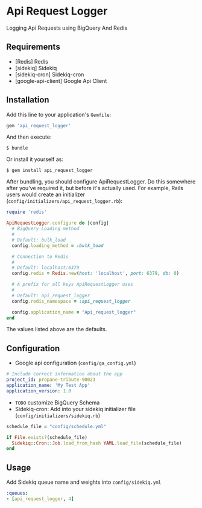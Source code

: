 # Api Request Logger

Logging Api Requests using BigQuery And Redis

## Requirements
* [Redis] Redis
* [sidekiq] Sidekiq
* [sidekiq-cron] Sidekiq-cron
* [google-api-client] Google Api Client

## Installation

Add this line to your application's `Gemfile`:
```ruby
gem 'api_request_logger'
```
And then execute:
```shell
$ bundle
```
Or install it yourself as:

    $ gem install api_request_logger

After bundling, you should configure ApiRequestLogger. Do this somewhere after you've required it, but before it's actually used. For example, Rails users would create an initializer (`config/initializers/api_request_logger.rb`):

```ruby
require 'redis'

ApiRequestLogger.configure do |config|
  # BigQuery Loading method
  #
  # Default: bulk_load
  config.loading_method = :bulk_load

  # Connection to Redis
  #
  # Default: localhost:6379
  config.redis = Redis.new(host: 'localhost', port: 6379, db: 0)

  # A prefix for all keys ApiRequestLogger uses
  #
  # Default: api_request_logger
  config.redis_namespace = :api_request_logger

  config.application_name = "Api_request_logger"
end
```

The values listed above are the defaults.

## Configuration

* Google api configuration (`config/ga_config.yml`)
```yml
# Include correct information about the app
project_id: propane-tribute-90023
application_name: 'My Test App'
application_version: 1.0
```

* `TODO` customize BigQuery Schema
* Sidekiq-cron: Add into your sidekiq initializer file (`config/initializers/sidekiq.rb`)
```ruby
schedule_file = "config/schedule.yml"

if File.exists?(schedule_file)
  Sidekiq::Cron::Job.load_from_hash YAML.load_file(schedule_file)
end
```

## Usage

Add Sidekiq queue name and weights into `config/sidekiq.yml`
```yml
:queues:
- [api_request_logger, 4]
```
